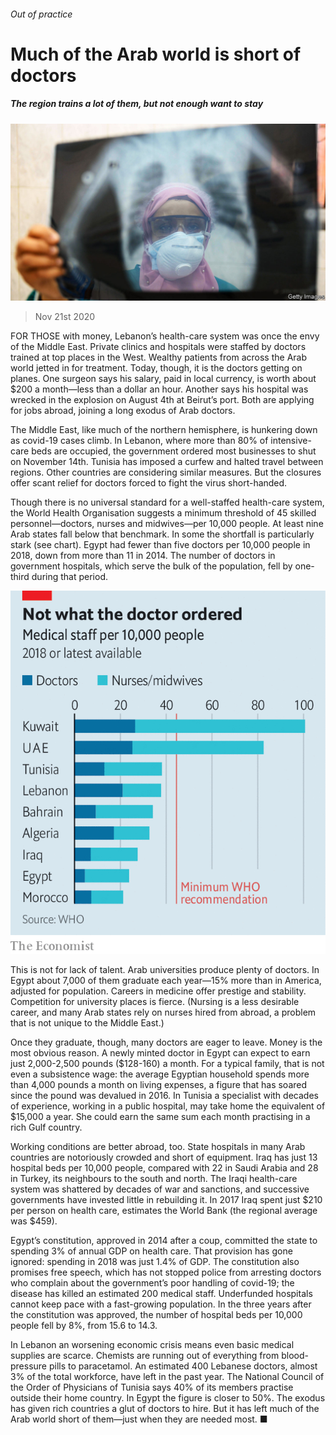 ###### Out of practice

# Much of the Arab world is short of doctors 

##### The region trains a lot of them, but not enough want to stay 

![image](images/20201121_MAP004_0.jpg) 

> Nov 21st 2020 

FOR THOSE with money, Lebanon’s health-care system was once the envy of the Middle East. Private clinics and hospitals were staffed by doctors trained at top places in the West. Wealthy patients from across the Arab world jetted in for treatment. Today, though, it is the doctors getting on planes. One surgeon says his salary, paid in local currency, is worth about $200 a month—less than a dollar an hour. Another says his hospital was wrecked in the explosion on August 4th at Beirut’s port. Both are applying for jobs abroad, joining a long exodus of Arab doctors.

The Middle East, like much of the northern hemisphere, is hunkering down as covid-19 cases climb. In Lebanon, where more than 80% of intensive-care beds are occupied, the government ordered most businesses to shut on November 14th. Tunisia has imposed a curfew and halted travel between regions. Other countries are considering similar measures. But the closures offer scant relief for doctors forced to fight the virus short-handed.


Though there is no universal standard for a well-staffed health-care system, the World Health Organisation suggests a minimum threshold of 45 skilled personnel—doctors, nurses and midwives—per 10,000 people. At least nine Arab states fall below that benchmark. In some the shortfall is particularly stark (see chart). Egypt had fewer than five doctors per 10,000 people in 2018, down from more than 11 in 2014. The number of doctors in government hospitals, which serve the bulk of the population, fell by one-third during that period.

![image](images/20201121_MAC402.png) 


This is not for lack of talent. Arab universities produce plenty of doctors. In Egypt about 7,000 of them graduate each year—15% more than in America, adjusted for population. Careers in medicine offer prestige and stability. Competition for university places is fierce. (Nursing is a less desirable career, and many Arab states rely on nurses hired from abroad, a problem that is not unique to the Middle East.)

Once they graduate, though, many doctors are eager to leave. Money is the most obvious reason. A newly minted doctor in Egypt can expect to earn just 2,000-2,500 pounds ($128-160) a month. For a typical family, that is not even a subsistence wage: the average Egyptian household spends more than 4,000 pounds a month on living expenses, a figure that has soared since the pound was devalued in 2016. In Tunisia a specialist with decades of experience, working in a public hospital, may take home the equivalent of $15,000 a year. She could earn the same sum each month practising in a rich Gulf country.

Working conditions are better abroad, too. State hospitals in many Arab countries are notoriously crowded and short of equipment. Iraq has just 13 hospital beds per 10,000 people, compared with 22 in Saudi Arabia and 28 in Turkey, its neighbours to the south and north. The Iraqi health-care system was shattered by decades of war and sanctions, and successive governments have invested little in rebuilding it. In 2017 Iraq spent just $210 per person on health care, estimates the World Bank (the regional average was $459).

Egypt’s constitution, approved in 2014 after a coup, committed the state to spending 3% of annual GDP on health care. That provision has gone ignored: spending in 2018 was just 1.4% of GDP. The constitution also promises free speech, which has not stopped police from arresting doctors who complain about the government’s poor handling of covid-19; the disease has killed an estimated 200 medical staff. Underfunded hospitals cannot keep pace with a fast-growing population. In the three years after the constitution was approved, the number of hospital beds per 10,000 people fell by 8%, from 15.6 to 14.3.

In Lebanon an worsening economic crisis means even basic medical supplies are scarce. Chemists are running out of everything from blood-pressure pills to paracetamol. An estimated 400 Lebanese doctors, almost 3% of the total workforce, have left in the past year. The National Council of the Order of Physicians of Tunisia says 40% of its members practise outside their home country. In Egypt the figure is closer to 50%. The exodus has given rich countries a glut of doctors to hire. But it has left much of the Arab world short of them—just when they are needed most. ■

